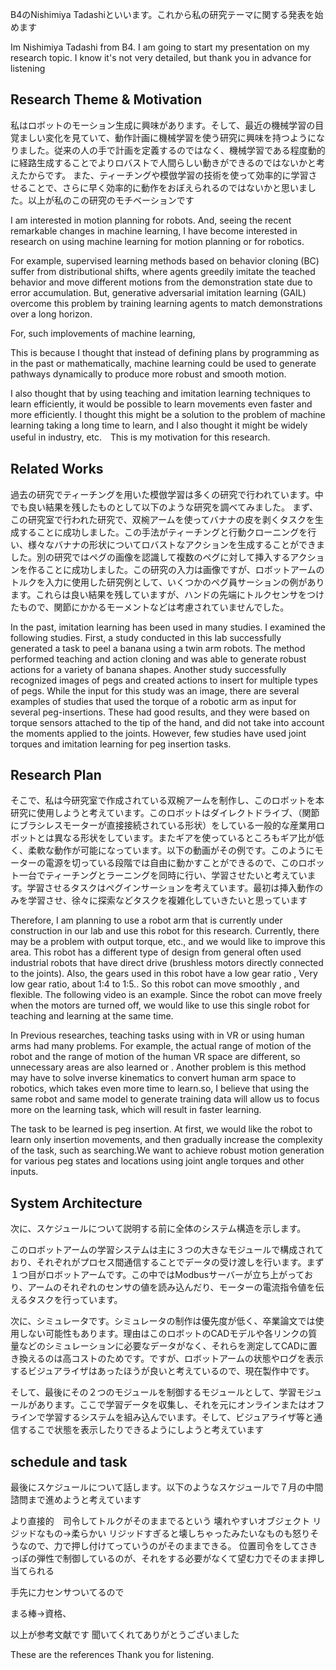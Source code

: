 B4のNishimiya Tadashiといいます。これから私の研究テーマに関する発表を始めます

Im Nishimiya Tadashi from B4. I am going to start my presentation on my research topic.
I know it's not very detailed, but thank you in advance for listening


## Research Theme & Motivation 

私はロボットのモーション生成に興味があります。そして、最近の機械学習の目覚ましい変化を見ていて、動作計画に機械学習を使う研究に興味を持つようになりました。従来の人の手で計画を定義するのではなく、機械学習である程度動的に経路生成することでよりロバストで人間らしい動きができるのではないかと考えたからです。
また、ティーチングや模倣学習の技術を使って効率的に学習させることで、さらに早く効率的に動作をおぼえられるのではないかと思いました。以上が私のこの研究のモチベーションです


I am interested in motion planning for robots. And, seeing the recent remarkable changes in machine learning, I have become interested in research on using machine learning for motion planning or for robotics. 

For example, supervised learning methods based on behavior cloning (BC) suffer from distributional shifts, where agents greedily imitate the teached behavior and move different motions from the demonstration state due to error accumulation.  But, generative adversarial imitation learning (GAIL) overcome this problem by training learning agents to match demonstrations over a long horizon.

For, such implovements of machine learning, 

This is because I thought that instead of defining plans by programming as in the past or mathematically, machine learning could be used to generate pathways dynamically to produce more robust and smooth motion.

I also thought that by using teaching and imitation learning techniques to learn efficiently, it would be possible to learn movements even faster and more efficiently. I thought this might be a solution to the problem of machine learning taking a long time to learn, and I also thought it might be widely useful in industry, etc.　This is my motivation for this research.


## Related Works

過去の研究でティーチングを用いた模倣学習は多くの研究で行われています。中でも良い結果を残したものとして以下のような研究を調べてみました。
まず、この研究室で行われた研究で、双椀アームを使ってバナナの皮を剥くタスクを生成することに成功しました。この手法がティーチングと行動クローニングを行い、様々なバナナの形状についてロバストなアクションを生成することができました。別の研究ではペグの画像を認識して複数のペグに対して挿入するアクションを作ることに成功しました。この研究の入力は画像ですが、ロボットアームのトルクを入力に使用した研究例として、いくつかのペグ員サーションの例があります。これらは良い結果を残していますが、ハンドの先端にトルクセンサをつけたもので、関節にかかるモーメントなどは考慮されていませんでした。

In the past, imitation learning has been used in many studies. I examined the following studies.  First, a study conducted in this lab successfully generated a task to peel a banana using a twin arm robots. The method performed teaching and action cloning and was able to generate robust actions for a variety of banana shapes. Another study successfully recognized images of pegs and created actions to insert for multiple types of pegs. While the input for this study was an image, there are several examples of studies that used the torque of a robotic arm as input for several peg-insertions. These had good results, and they were based on torque sensors attached to the tip of the hand, 
and did not take into account the moments applied to the joints.
However, few studies have used joint torques and imitation learning for peg insertion tasks.

## Research Plan

そこで、私は今研究室で作成されている双椀アームを制作し、このロボットを本研究に使用しようと考えています。このロボットはダイレクトドライブ、（関節にブラシレスモーターが直接接続されている形状）をしている一般的な産業用ロボットとは異なる形状をしています。またギアを使っているところもギア比が低く、柔軟な動作が可能になっています。以下の動画がその例です。このようにモーターの電源を切っている段階では自由に動かすことができるので、このロボット一台でティーチングとラーニングを同時に行い、学習させたいと考えています。学習させるタスクはペグインサーションを考えています。最初は挿入動作のみを学習させ、徐々に探索などタスクを複雑化していきたいと思っています


Therefore, I am planning to use a robot arm that is currently under construction  in our lab and use this robot for this research. Currently, there may be a problem with output torque, etc., and we would like to improve this area.  This robot has a different type of design from general often used  industrial robots 
that have direct drive (brushless motors directly connected to the joints). Also, the gears used in this robot have a low gear ratio , Very low gear ratio, about 1:4 to 1:5..  So this robot can move smoothly ,   and flexible. The following video is an example. Since the robot can move freely when the motors are turned off, we would like to use this single robot for teaching and learning at the same time. 

In Previous researches, teaching tasks using with in VR or using human arms had many problems. For example, the actual range of motion of the robot and the range of motion of the human VR space are different, so unnecessary areas are also learned or . Another problem is this method may have to solve  inverse kinematics to convert human arm space to robotics, which takes even more time to learn.so, I believe that using the same robot and same model to generate training data will allow us to focus more on the learning task, which will result in faster learning.

The task to be learned is peg insertion. At first, we would like the robot to learn only insertion movements, and then gradually increase the complexity of the task, such as searching.We want to achieve robust motion generation for various peg states and locations using joint angle torques and other inputs.



## System Architecture

次に、スケジュールについて説明する前に全体のシステム構造を示します。

このロボットアームの学習システムは主に３つの大きなモジュールで構成されており、それぞれがプロセス間通信することでデータの受け渡しを行います。まず１つ目がロボットアームです。この中ではModbusサーバーが立ち上がっており、アームのそれぞれのセンサの値を読み込んだり、モーターの電流指令値を伝えるタスクを行っています。

次に、シミュレータです。シミュレータの制作は優先度が低く、卒業論文では使用しない可能性もあります。理由はこのロボットのCADモデルや各リンクの質量などのシミュレーションに必要なデータがなく、それらを測定してCADに置き換えるのは高コストのためです。ですが、ロボットアームの状態やログを表示するビジュアライザはあったほうが良いと考えているので、現在製作中です。

そして、最後にその２つのモジュールを制御するモジュールとして、学習モジュールがあります。ここで学習データを収集し、それを元にオンラインまたはオフラインで学習するシステムを組み込んでいます。そして、ビジュアライザ等と通信するこで状態を表示したりできるようにしようと考えています



## schedule and task 

最後にスケジュールについて話します。以下のようなスケジュールで７月の中間諮問まで進めようと考えています















より直接的　司令してトルクがそのままでるという
壊れやすいオブジェクト
リジッドなもの→柔らかい
リジッドすぎると壊しちゃったみたいなものも怒りそうなので、力で押し付けてっていうのがそのままできる。
位置司令をしてさきっぽの弾性で制御しているのが、それをする必要がなくて望む力でそのまま押し当てられる

手先に力センサついてるので　


まる棒→資格、


以上が参考文献です
聞いてくれてありがとうございました

These are the references
Thank you for listening.

